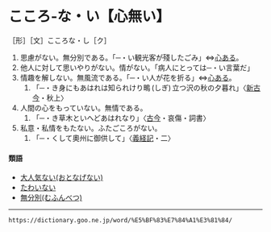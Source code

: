 # こころ‐な・い【心無い】

［形］［文］こころな・し［ク］
1.  思慮がない。無分別である。「─・い観光客が殘したごみ」⇔[心ある](https://dictionary.goo.ne.jp/word/%E5%BF%83%E6%9C%89%E3%82%8B/#jn-78092)。
2.  他人に対して思いやりがない。情がない。「病人にとっては─・い言葉だ」
3.  情趣を解しない。無風流である。「─・い人が花を折る」⇔[心ある](https://dictionary.goo.ne.jp/word/%E5%BF%83%E6%9C%89%E3%82%8B/#jn-78092)。    
    1.  「─・き身にもあはれは知られけり鴫 (しぎ) 立つ沢の秋の夕暮れ」〈[新古今](https://dictionary.goo.ne.jp/word/%E6%96%B0%E5%8F%A4%E4%BB%8A%E5%92%8C%E6%AD%8C%E9%9B%86/#jn-114149)・秋上〉
4. 人間の心をもっていない。無情である。    
    1.  「─・き草木といへどあはれなり」〈[古今](https://dictionary.goo.ne.jp/word/%E5%8F%A4%E4%BB%8A%E5%92%8C%E6%AD%8C%E9%9B%86/#jn-76609)・哀傷・詞書〉
5. 私意・私情をもたない。ふたごころがない。    
    1.  「─・くして奧州に御供して」〈[義経記](https://dictionary.goo.ne.jp/word/%E7%BE%A9%E7%B5%8C%E8%A8%98/#jn-51295)・二〉
        

#### 類語

-   [大人気ない(おとなげない)](https://dictionary.goo.ne.jp/word/%E5%A4%A7%E4%BA%BA%E6%B0%97%E7%84%A1%E3%81%84/#jn-32094)
-   [たわいない](https://dictionary.goo.ne.jp/word/%E3%81%9F%E3%82%8F%E3%81%84%E7%84%A1%E3%81%84/#jn-139455)
-   [無分別(むふんべつ)](https://dictionary.goo.ne.jp/word/%E7%84%A1%E5%88%86%E5%88%A5/#jn-215905)

---
`https://dictionary.goo.ne.jp/word/%E5%BF%83%E7%84%A1%E3%81%84/`
